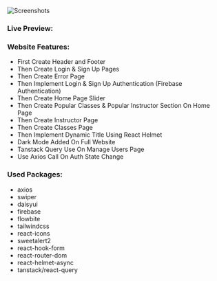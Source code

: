 ![Screenshots](https://i.ibb.co/BKfVTmQ/sportsgear.png)

### Live Preview:
### Website Features:
* First Create Header and Footer
* Then Create Login & Sign Up Pages
* Then Create Error Page
* Then Implement Login & Sign Up Authentication (Firebase Authentication)
* Then Create Home Page Slider
* Then Create Popular Classes & Popular Instructor Section On Home Page
* Then Create Instructor Page
* Then Create Classes Page
* Then Implement Dynamic Title Using React Helmet
* Dark Mode Added On Full Website
* Tanstack Query Use On Manage Users Page
* Use Axios Call On Auth State Change

### Used Packages:
* axios
* swiper
* daisyui
* firebase
* flowbite
* tailwindcss
* react-icons
* sweetalert2
* react-hook-form
* react-router-dom
* react-helmet-async
* tanstack/react-query
